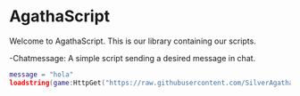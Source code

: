 # AgathaScript

Welcome to AgathaScript. This is our library containing our scripts.

-Chatmessage: A simple script sending a desired message in chat.

```lua
message = "hola"
loadstring(game:HttpGet("https://raw.githubusercontent.com/SilverAgatha/AgathaScript/main/scripts/chatmessage.lua"))()